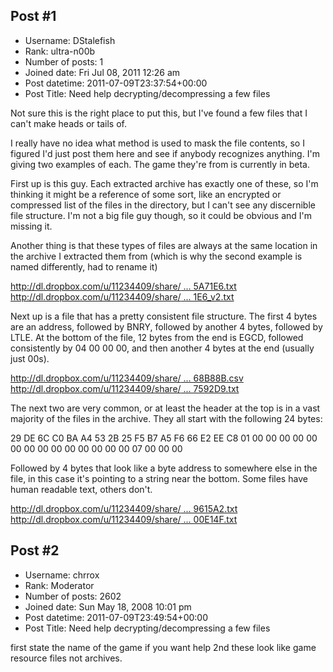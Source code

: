 ## Post #1
- Username: DStalefish
- Rank: ultra-n00b
- Number of posts: 1
- Joined date: Fri Jul 08, 2011 12:26 am
- Post datetime: 2011-07-09T23:37:54+00:00
- Post Title: Need help decrypting/decompressing a few files

Not sure this is the right place to put this, but I've found a few files that I can't make heads or tails of.

I really have no idea what method is used to mask the file contents, so I figured I'd just post them here and see if anybody recognizes anything.  I'm giving two examples of each.  The game they're from is currently in beta.

First up is this guy.  Each extracted archive has exactly one of these, so I'm thinking it might be a reference of some sort, like an encrypted or compressed list of the files in the directory, but I can't see any discernible file structure.  I'm not a big file guy though, so it could be obvious and I'm missing it.

Another thing is that these types of files are always at the same location in the archive I extracted them from (which is why the second example is named differently, had to rename it)

[http://dl.dropbox.com/u/11234409/share/ ... 5A71E6.txt](http://dl.dropbox.com/u/11234409/share/00000000_E4B96113C75A71E6.txt)
[http://dl.dropbox.com/u/11234409/share/ ... 1E6_v2.txt](http://dl.dropbox.com/u/11234409/share/00000000_E4B96113C75A71E6_v2.txt)

Next up is a file that has a pretty consistent file structure.  The first 4 bytes are an address, followed by BNRY, followed by another 4 bytes, followed by LTLE.  At the bottom of the file, 12 bytes from the end is EGCD, followed consistently by 04 00 00 00, and then another 4 bytes at the end (usually just 00s).

[http://dl.dropbox.com/u/11234409/share/ ... 68B88B.csv](http://dl.dropbox.com/u/11234409/share/DEADBEEF_2AD86BA63068B88B.csv)
[http://dl.dropbox.com/u/11234409/share/ ... 7592D9.txt](http://dl.dropbox.com/u/11234409/share/DEADBEEF_1D130BA1AD7592D9.txt)

The next two are very common, or at least the header at the top is in a vast majority of the files in the archive.  They all start with the following 24 bytes:

29 DE 6C C0 BA A4 53 2B 25 F5 B7 A5 F6 66 E2 EE C8 01 00 00 00 00 00 00 00 00 00 00 00 00 00 00 07 00 00 00

Followed by 4 bytes that look like a byte address to somewhere else in the file, in this case it's pointing to a string near the bottom.  Some files have human readable text, others don't.

[http://dl.dropbox.com/u/11234409/share/ ... 9615A2.txt](http://dl.dropbox.com/u/11234409/share/DEADBEEF_1BD928EC599615A2.txt)
[http://dl.dropbox.com/u/11234409/share/ ... 00E14F.txt](http://dl.dropbox.com/u/11234409/share/DEADBEEF_1D36D238D600E14F.txt)
## Post #2
- Username: chrrox
- Rank: Moderator
- Number of posts: 2602
- Joined date: Sun May 18, 2008 10:01 pm
- Post datetime: 2011-07-09T23:49:54+00:00
- Post Title: Need help decrypting/decompressing a few files

first state the name of the game if you want help 2nd these look like game resource files not archives.
